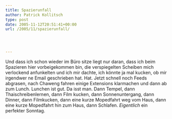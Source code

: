 ```yaml
---
title: Spazierunfall
author: Patrick Kollitsch
type: post
date: 2005-11-12T20:51:41+00:00
url: /2005/11/spazierunfall/




---
```

Und dass ich schon wieder im B&uuml;ro sitze liegt nur daran, dass ich beim Spazieren hier vorbeigekommen bin, die verspiegelten Scheiben mich verlockend anfunkelten und ich mir dachte, ich k&ouml;nnte ja mal kucken, ob mir irgendwer ne Email geschrieben hat. Hat. Jetzt schnell noch Feeds abgrasen, nach Chaweng fahren einige Extensions klarmachen und dann ab zum Lunch. Lunchen ist gut. Da isst man. Dann Tempel, dann Thaischreibenlernen, dann Film kucken, dann Sonnenuntergang, dann Dinner, dann Filmkucken, dann eine kurze Mopedfahrt weg vom Haus, dann eine kurze Mopedfahrt hin zum Haus, dann Schlafen. _Eigentlich_ ein perfekter Sonntag.